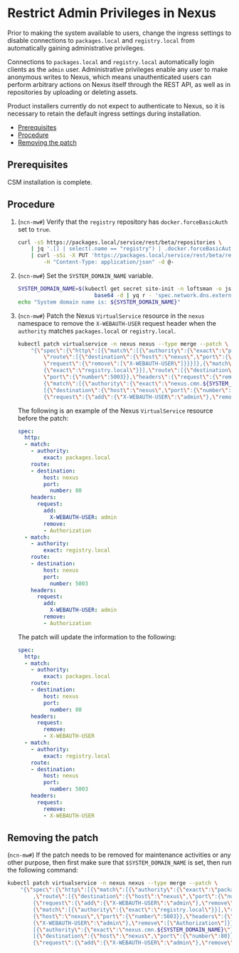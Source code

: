 # Restrict Admin Privileges in Nexus

Prior to making the system available to users, change the ingress settings to disable connections to `packages.local` and `registry.local` from automatically gaining
administrative privileges.

Connections to `packages.local` and `registry.local` automatically login clients as the `admin` user. Administrative privileges enable any user to make anonymous writes to Nexus,
which means unauthenticated users can perform arbitrary actions on Nexus itself through the REST API, as well as in repositories by uploading or deleting assets.

Product installers currently do not expect to authenticate to Nexus, so it is necessary to retain the default ingress settings during installation.

- [Prerequisites](#prerequisites)
- [Procedure](#procedure)
- [Removing the patch](#removing-the-patch)

## Prerequisites

CSM installation is complete.

## Procedure

1. (`ncn-mw#`) Verify that the `registry` repository has `docker.forceBasicAuth` set to `true`.

    ```bash
    curl -sS https://packages.local/service/rest/beta/repositories \
        | jq '.[] | select(.name == "registry") | .docker.forceBasicAuth = true' \
        | curl -sSi -X PUT 'https://packages.local/service/rest/beta/repositories/docker/hosted/registry' \
            -H "Content-Type: application/json" -d @-
    ```

1. (`ncn-mw#`) Set the `SYSTEM_DOMAIN_NAME` variable.

    ```bash
    SYSTEM_DOMAIN_NAME=$(kubectl get secret site-init -n loftsman -o jsonpath='{.data.customizations\.yaml}' | \
                            base64 -d | yq r - 'spec.network.dns.external')
    echo "System domain name is: ${SYSTEM_DOMAIN_NAME}"
    ```

1. (`ncn-mw#`) Patch the Nexus `VirtualService` resource in the `nexus` namespace to remove the `X-WEBAUTH-USER` request header when the `authority` matches `packages.local` or `registry.local`.

    ```bash
    kubectl patch virtualservice -n nexus nexus --type merge --patch \
        "{\"spec\":{\"http\":[{\"match\":[{\"authority\":{\"exact\":\"packages.local\"}}],\
            \"route\":[{\"destination\":{\"host\":\"nexus\",\"port\":{\"number\":80}},\"headers\":{\
            \"request\":{\"remove\":[\"X-WEBAUTH-USER\"]}}}]},{\"match\":[{\"authority\":\
            {\"exact\":\"registry.local\"}}],\"route\":[{\"destination\":{\"host\":\"nexus\",\
            \"port\":{\"number\":5003}},\"headers\":{\"request\":{\"remove\":[\"X-WEBAUTH-USER\"]}}}]},\
            {\"match\":[{\"authority\":{\"exact\":\"nexus.cmn.${SYSTEM_DOMAIN_NAME}\"}}],\"route\":\
            [{\"destination\":{\"host\":\"nexus\",\"port\":{\"number\":80}},\"headers\":\
            {\"request\":{\"add\":{\"X-WEBAUTH-USER\":\"admin\"},\"remove\":[\"Authorization\"]}}}]}]}}"
    ```

    The following is an example of the Nexus `VirtualService` resource before the patch:

    ```yaml
    spec:
      http:
      - match:
        - authority:
            exact: packages.local
        route:
        - destination:
            host: nexus
            port:
              number: 80
        headers:
          request:
            add:
              X-WEBAUTH-USER: admin
            remove:
            - Authorization
      - match:
        - authority:
            exact: registry.local
        route:
        - destination:
            host: nexus
            port:
              number: 5003
        headers:
          request:
            add:
              X-WEBAUTH-USER: admin
            remove:
            - Authorization
    ```

    The patch will update the information to the following:

    ```yaml
    spec:
      http:
      - match:
        - authority:
            exact: packages.local
        route:
        - destination:
            host: nexus
            port:
              number: 80
        headers:
          request:
            remove:
            - X-WEBAUTH-USER
      - match:
        - authority:
            exact: registry.local
        route:
        - destination:
            host: nexus
            port:
              number: 5003
        headers:
          request:
            remove:
            - X-WEBAUTH-USER
    ```

## Removing the patch

(`ncn-mw#`) If the patch needs to be removed for maintenance activities or any other purpose, then first make sure that `$SYSTEM_DOMAIN_NAME` is set, then run the following command:

```bash
kubectl patch virtualservice -n nexus nexus --type merge --patch \
    "{\"spec\":{\"http\":[{\"match\":[{\"authority\":{\"exact\":\"packages.local\"}}]\
        ,\"route\":[{\"destination\":{\"host\":\"nexus\",\"port\":{\"number\":80}},\"headers\":\
        {\"request\":{\"add\":{\"X-WEBAUTH-USER\":\"admin\"},\"remove\":[\"Authorization\"]}}}]},\
        {\"match\":[{\"authority\":{\"exact\":\"registry.local\"}}],\"route\":[{\"destination\":\
        {\"host\":\"nexus\",\"port\":{\"number\":5003}},\"headers\":{\"request\":{\"add\":\
        {\"X-WEBAUTH-USER\":\"admin\"},\"remove\":[\"Authorization\"]}}}]},{\"match\":\
        [{\"authority\":{\"exact\":\"nexus.cmn.${SYSTEM_DOMAIN_NAME}\"}}],\"route\":\
        [{\"destination\":{\"host\":\"nexus\",\"port\":{\"number\":80}},\"headers\":\
        {\"request\":{\"add\":{\"X-WEBAUTH-USER\":\"admin\"},\"remove\":[\"Authorization\"]}}}]}]}}"
```
